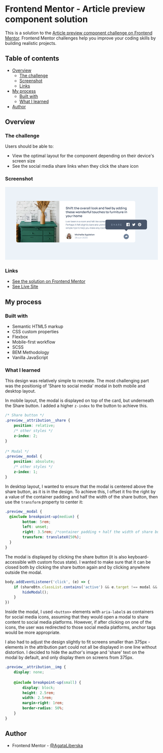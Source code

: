 # Frontend Mentor - Article preview component solution

This is a solution to the [Article preview component challenge on Frontend Mentor](https://www.frontendmentor.io/challenges/article-preview-component-dYBN_pYFT). Frontend Mentor challenges help you improve your coding skills by building realistic projects. 

## Table of contents

- [Overview](#overview)
  - [The challenge](#the-challenge)
  - [Screenshot](#screenshot)
  - [Links](#links)
- [My process](#my-process)
  - [Built with](#built-with)
  - [What I learned](#what-i-learned)
- [Author](#author)

## Overview

### The challenge

Users should be able to:

- View the optimal layout for the component depending on their device's screen size
- See the social media share links when they click the share icon

### Screenshot

![Screenshot of solution](./images/article-preview-screenshot.png)

### Links

- [See the solution on Frontend Mentor](https://www.frontendmentor.io/solutions/article-preview-using-scss-vanilla-js-mobile-first-hgZHRsGr1)
- [See Live Site](https://article-preview-fm.vercel.app/)

## My process

### Built with

- Semantic HTML5 markup
- CSS custom properties
- Flexbox
- Mobile-first workflow
- SCSS
- BEM Methodology
- Vanilla JavaScript

### What I learned

This design was relatively simple to recreate. The most challenging part was the positionig of 'Share to social media' modal in both mobile and desktop layout.

In mobile layout, the modal is displayed on top of the card, but underneath the Share button. I added a higher `z-index` to the button to achieve this.

```scss
/* Share button */
.preview__attribution__share {
    position: relative;
    /* other styles */
    z-index: 2;
}

/* Modal */
.preview__modal {
    position: absolute;
    /* other styles */
    z-index: 1;
}
```

In desktop layout, I wanted to ensure that the modal is centered above the share button, as it is in the design. To achieve this, I offset it fro the right by a value of the container padding and half the width of the share button, then use the `transform` property to center it:

```scss
.preview__modal {
  @include breakpoint-up(medium) {
        bottom: 5rem;
        left: unset;
        right: 3.5rem; /*container padding + half the width of share button */
        transform: translateX(50%);
  }
}
```

The modal is displayed by clicking the share button (it is also keyboard-accessible with custom focus state). I wanted to make sure that it can be closed both by clicking the share button again and by clicking anywhere outside the modal.

```js
body.addEventListener('click', (e) => {
    if (shareBtn.classList.contains('active') && e.target !== modal && !e.target.closest('.js-modal')) {
        hideModal();
    } 
})
```
Inside the modal, I used `<button>` elements with `aria-label`s as containers for social media icons, assuming that they would open a modal to share content to social media platforms. However, if after clicking on one of the icons, the user was redirected to those social media platforms, anchor tags would be more appropriate.

I also had to adjust the design slightly to fit screens smaller than 375px - elements in the attribution part could not all be displayed in one line without distortion. I decided to hide the author's image and 'share' text on the modal by default, and only display them on screens from 375px.

```scss
.preview__attribution__img {
    display: none;

    @include breakpoint-up(small) {
        display: block;
        height: 2.5rem;
        width: 2.5rem;
        margin-right: 1rem;
        border-radius: 50%;
    }
}
```

## Author

- Frontend Mentor - [@AgataLiberska](https://www.frontendmentor.io/profile/AgataLiberska)
